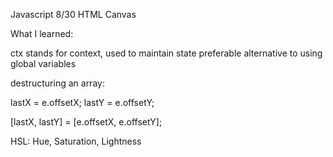Javascript 8/30 HTML Canvas

What I learned:

ctx stands for context, used to maintain state
preferable alternative to using global variables

destructuring an array:

lastX = e.offsetX;
lastY = e.offsetY;

[lastX, lastY] = [e.offsetX, e.offsetY];

HSL: Hue, Saturation, Lightness